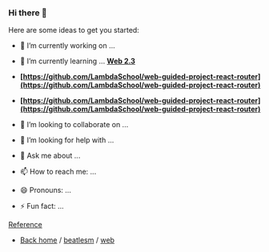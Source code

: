 ### Hi there 👋


Here are some ideas to get you started:

- 🔭 I’m currently working on ...  

- 🌱 I’m currently learning ... **[Web 2.3](https://github.com/beatlesm/web/tree/main/2.3)**

-   **[https://github.com/LambdaSchool/web-guided-project-react-router](https://github.com/LambdaSchool/web-guided-project-react-router)**


-   **[https://github.com/LambdaSchool/web-guided-project-react-router](https://github.com/LambdaSchool/web-guided-project-react-router)**


- 👯 I’m looking to collaborate on ...
- 🤔 I’m looking for help with ...
- 💬 Ask me about ...
- 📫 How to reach me: ...
- 😄 Pronouns: ...
- ⚡ Fun fact: ...

[Reference](https://github.com/beatlesm/beatlesm/blob/main/Ref.md)

- [Back home](https://github.com/beatlesm) / [beatlesm](https://github.com/beatlesm/beatlesm) /  [web](https://github.com/beatlesm/web)